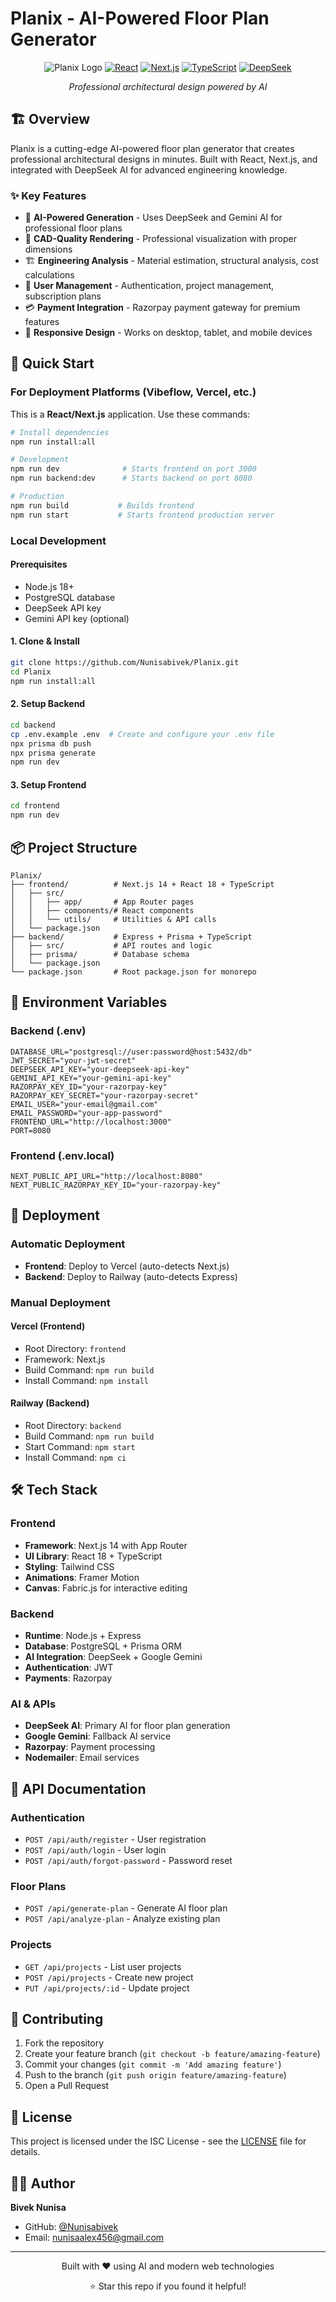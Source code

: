 # Planix - AI-Powered Floor Plan Generator

<div align="center">

![Planix Logo](https://img.shields.io/badge/Planix-AI%20Floor%20Plans-blue?style=for-the-badge)
[![React](https://img.shields.io/badge/React-18.3.1-61dafb?style=flat&logo=react)](https://reactjs.org/)
[![Next.js](https://img.shields.io/badge/Next.js-14.2.4-000000?style=flat&logo=next.js)](https://nextjs.org/)
[![TypeScript](https://img.shields.io/badge/TypeScript-5.6.2-3178c6?style=flat&logo=typescript)](https://www.typescriptlang.org/)
[![DeepSeek](https://img.shields.io/badge/DeepSeek-AI-ff6b6b?style=flat)](https://deepseek.com/)

*Professional architectural design powered by AI*

</div>

## 🏗️ Overview

Planix is a cutting-edge AI-powered floor plan generator that creates professional architectural designs in minutes. Built with React, Next.js, and integrated with DeepSeek AI for advanced engineering knowledge.

### ✨ Key Features

- 🤖 **AI-Powered Generation** - Uses DeepSeek and Gemini AI for professional floor plans
- 📐 **CAD-Quality Rendering** - Professional visualization with proper dimensions
- 🏗️ **Engineering Analysis** - Material estimation, structural analysis, cost calculations
- 👤 **User Management** - Authentication, project management, subscription plans
- 💳 **Payment Integration** - Razorpay payment gateway for premium features
- 📱 **Responsive Design** - Works on desktop, tablet, and mobile devices

## 🚀 Quick Start

### For Deployment Platforms (Vibeflow, Vercel, etc.)

This is a **React/Next.js** application. Use these commands:

```bash
# Install dependencies
npm run install:all

# Development
npm run dev              # Starts frontend on port 3000
npm run backend:dev      # Starts backend on port 8080

# Production
npm run build           # Builds frontend
npm run start           # Starts frontend production server
```

### Local Development

#### Prerequisites
- Node.js 18+
- PostgreSQL database
- DeepSeek API key
- Gemini API key (optional)

#### 1. Clone & Install
```bash
git clone https://github.com/Nunisabivek/Planix.git
cd Planix
npm run install:all
```

#### 2. Setup Backend
```bash
cd backend
cp .env.example .env  # Create and configure your .env file
npx prisma db push
npx prisma generate
npm run dev
```

#### 3. Setup Frontend
```bash
cd frontend
npm run dev
```

## 📦 Project Structure

```
Planix/
├── frontend/          # Next.js 14 + React 18 + TypeScript
│   ├── src/
│   │   ├── app/       # App Router pages
│   │   ├── components/# React components
│   │   └── utils/     # Utilities & API calls
│   └── package.json
├── backend/           # Express + Prisma + TypeScript
│   ├── src/           # API routes and logic
│   ├── prisma/        # Database schema
│   └── package.json
└── package.json       # Root package.json for monorepo
```

## 🔧 Environment Variables

### Backend (.env)
```env
DATABASE_URL="postgresql://user:password@host:5432/db"
JWT_SECRET="your-jwt-secret"
DEEPSEEK_API_KEY="your-deepseek-api-key"
GEMINI_API_KEY="your-gemini-api-key"
RAZORPAY_KEY_ID="your-razorpay-key"
RAZORPAY_KEY_SECRET="your-razorpay-secret"
EMAIL_USER="your-email@gmail.com"
EMAIL_PASSWORD="your-app-password"
FRONTEND_URL="http://localhost:3000"
PORT=8080
```

### Frontend (.env.local)
```env
NEXT_PUBLIC_API_URL="http://localhost:8080"
NEXT_PUBLIC_RAZORPAY_KEY_ID="your-razorpay-key"
```

## 🚀 Deployment

### Automatic Deployment
- **Frontend**: Deploy to Vercel (auto-detects Next.js)
- **Backend**: Deploy to Railway (auto-detects Express)

### Manual Deployment

#### Vercel (Frontend)
- Root Directory: `frontend`
- Framework: Next.js
- Build Command: `npm run build`
- Install Command: `npm install`

#### Railway (Backend)
- Root Directory: `backend`
- Build Command: `npm run build`
- Start Command: `npm start`
- Install Command: `npm ci`

## 🛠️ Tech Stack

### Frontend
- **Framework**: Next.js 14 with App Router
- **UI Library**: React 18 + TypeScript
- **Styling**: Tailwind CSS
- **Animations**: Framer Motion
- **Canvas**: Fabric.js for interactive editing

### Backend
- **Runtime**: Node.js + Express
- **Database**: PostgreSQL + Prisma ORM
- **AI Integration**: DeepSeek + Google Gemini
- **Authentication**: JWT
- **Payments**: Razorpay

### AI & APIs
- **DeepSeek AI**: Primary AI for floor plan generation
- **Google Gemini**: Fallback AI service
- **Razorpay**: Payment processing
- **Nodemailer**: Email services

## 📄 API Documentation

### Authentication
- `POST /api/auth/register` - User registration
- `POST /api/auth/login` - User login
- `POST /api/auth/forgot-password` - Password reset

### Floor Plans
- `POST /api/generate-plan` - Generate AI floor plan
- `POST /api/analyze-plan` - Analyze existing plan

### Projects
- `GET /api/projects` - List user projects
- `POST /api/projects` - Create new project
- `PUT /api/projects/:id` - Update project

## 🤝 Contributing

1. Fork the repository
2. Create your feature branch (`git checkout -b feature/amazing-feature`)
3. Commit your changes (`git commit -m 'Add amazing feature'`)
4. Push to the branch (`git push origin feature/amazing-feature`)
5. Open a Pull Request

## 📝 License

This project is licensed under the ISC License - see the [LICENSE](LICENSE) file for details.

## 👨‍💻 Author

**Bivek Nunisa**
- GitHub: [@Nunisabivek](https://github.com/Nunisabivek)
- Email: nunisaalex456@gmail.com

---

<div align="center">
  <p>Built with ❤️ using AI and modern web technologies</p>
  <p>⭐ Star this repo if you found it helpful!</p>
</div>


